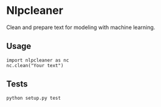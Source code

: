 # Nlpcleaner
Clean and prepare text for modeling with machine learning.

## Usage

```
import nlpcleaner as nc
nc.clean("Your text")
```

## Tests

```
python setup.py test
```
